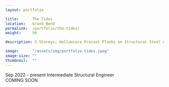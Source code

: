 ```yaml
---
layout: portfolio

title:      The Tides
location:   Grand Bend
permalink:  /portfolio/the-tides/
weight:     50

description: 3 Storeys; Hollowcore Precast Planks on Structural Steel with Masonry Walls

image:      "/assets/img/portfolio-tides.jpeg"
image-size: ""
thumbnail:  ""
---
```


<div id="content">
    <span class="font-body font-bold text-grey-40 block">Sep 2022 - present</span>
    <span class="font-header font-bold text-xl text-primary uppercase block pt-2">Intermediate Structural Engineer</span>
    <div class="pt-2">
        <span class="font-body text-black block">COMING SOON</span>
    </div>
</div>